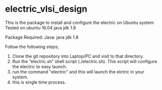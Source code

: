 # electric_vlsi_design
This is the package to install and configure the electric on Ubuntu system
Tested on ubuntu 16.04 java jdk 1.8

Package Required:
Java: java jdk 1.8	<br>

Follow the following steps;
1. Clone the git repository into Laptop/PC and visit to that directory.
2. Run the “electric.sh” shell script (./electric.sh). This script will configure the electric to easy launch.
3. run the command "electric" and this will launch the elctric in your system.
4. this is single time process.
